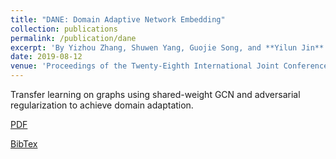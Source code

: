 ```yaml
---
title: "DANE: Domain Adaptive Network Embedding"
collection: publications
permalink: /publication/dane
excerpt: 'By Yizhou Zhang, Shuwen Yang, Guojie Song, and **Yilun Jin**'
date: 2019-08-12
venue: 'Proceedings of the Twenty-Eighth International Joint Conference on Artificial Intelligence (IJCAI)'
---
```

Transfer learning on graphs using shared-weight GCN and adversarial regularization to achieve domain adaptation. 

[PDF](https://www.ijcai.org/proceedings/2019/0606.pdf)

[BibTex](https://www.ijcai.org/proceedings/2019/bibtex/606)


